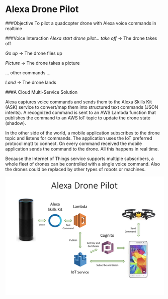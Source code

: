 # Alexa Drone Pilot

###Objective
To pilot a quadcopter drone with Alexa voice commands in realtime

###Voice Interaction
_Alexa start drone pilot... take off_  -> The drone takes off

_Go up_  -> The drone flies up

_Picture_ -> The drone takes a picture

... other commands ...

_Land_  -> The drone lands

###A Cloud Multi-Service Solution

Alexa captures voice commands and sends them to the Alexa Skills Kit (ASK) service to convert/map them into structured text commands (JSON intents). A recognized command is sent to an AWS Lambda function that publishes the command to an AWS IoT topic to update the drone state (shadow).

In the other side of the world, a mobile application subscribes to the drone topic and listens for commands. The application uses the IoT preferred protocol mqtt to connect. On every command received the mobile application sends the command to the drone. All this happens in real time.

Because the Internet of Things service supports multiple subscribers, a whole fleet of drones can be controlled with a single voice command. Also the drones could be replaced by other types of robots or machines.

![Architecture](https://raw.githubusercontent.com/jose-troche/Documentation/master/AlexaDronePilot/AlexaDronePilotArchitecture.png)

